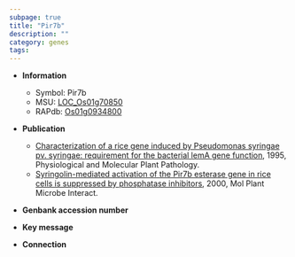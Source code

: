 ```yaml
---
subpage: true
title: "Pir7b"
description: ""
category: genes
tags: 
---
```


* **Information**  
    + Symbol: Pir7b  
    + MSU: [LOC_Os01g70850](http://rice.plantbiology.msu.edu/cgi-bin/ORF_infopage.cgi?orf=LOC_Os01g70850)  
    + RAPdb: [Os01g0934800](http://rapdb.dna.affrc.go.jp/viewer/gbrowse_details/irgsp1?name=Os01g0934800)  

* **Publication**  
    + [Characterization of a rice gene induced by Pseudomonas syringae pv. syringae: requirement for the bacterial lemA gene function](http://www.ncbi.nlm.nih.gov/pubmed?term=Characterization+of+a+rice+gene+induced+by+Pseudomonas+syringae+pv.+syringae:+requirement+for+the+bacterial+lemA+gene+function%5BTitle%5D), 1995, Physiological and Molecular Plant Pathology.
    + [Syringolin-mediated activation of the Pir7b esterase gene in rice cells is suppressed by phosphatase inhibitors](http://www.ncbi.nlm.nih.gov/pubmed?term=Syringolin-mediated+activation+of+the+Pir7b+esterase+gene+in+rice+cells+is+suppressed+by+phosphatase+inhibitors%5BTitle%5D), 2000, Mol Plant Microbe Interact.

* **Genbank accession number**  

* **Key message**  

* **Connection**  



